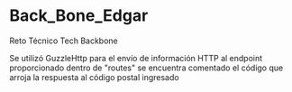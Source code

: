 # Back_Bone_Edgar
Reto Técnico Tech Backbone

Se utilizó GuzzleHttp para el envío de información HTTP al endpoint proporcionado 
dentro de "routes" se encuentra comentado el código que arroja la respuesta al código postal ingresado
